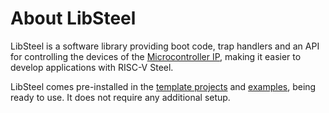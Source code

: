 # About LibSteel

LibSteel is a software library providing boot code, trap handlers and an API for controlling the devices of the [Microcontroller IP](hardware/mcu.md), making it easier to develop applications with RISC-V Steel.

LibSteel comes pre-installed in the [template projects](userguide.md#building-the-application) and [examples](examples/helloworld.md), being ready to use. It does not require any additional setup.